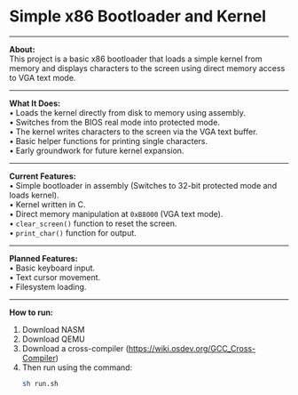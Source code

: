 # **Simple x86 Bootloader and Kernel**

---

**About:**  
This project is a basic x86 bootloader that loads a simple kernel from memory and displays characters to the screen using direct memory access to VGA text mode.

---

**What It Does:**  
• Loads the kernel directly from disk to memory using assembly.  
• Switches from the BIOS real mode into protected mode.  
• The kernel writes characters to the screen via the VGA text buffer.  
• Basic helper functions for printing single characters.  
• Early groundwork for future kernel expansion.

---

**Current Features:**  
• Simple bootloader in assembly (Switches to 32-bit protected mode and loads kernel).  
• Kernel written in C.  
• Direct memory manipulation at `0xB8000` (VGA text mode).  
• `clear_screen()` function to reset the screen.  
• `print_char()` function for output.

---

**Planned Features:**  
• Basic keyboard input.  
• Text cursor movement.  
• Filesystem loading.

---

**How to run:**  
1. Download NASM  
2. Download QEMU  
3. Download a cross-compiler (https://wiki.osdev.org/GCC_Cross-Compiler)  
4. Then run using the command:  
   ```bash
   sh run.sh
